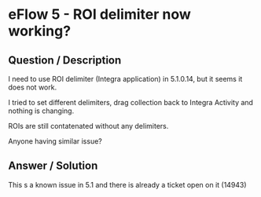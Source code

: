 # **eFlow 5 - ROI delimiter now working?** #

## **Question / Description** ##

I need to use ROI delimiter (Integra application) in 5.1.0.14, but it seems it does not work.

I tried to set different delimiters, drag collection back to Integra Activity and nothing is changing.

ROIs are still contatenated without any delimiters.
 
Anyone having similar issue?

## **Answer / Solution** ##

This s a known issue in 5.1 and there is already a ticket open on it (14943) 










